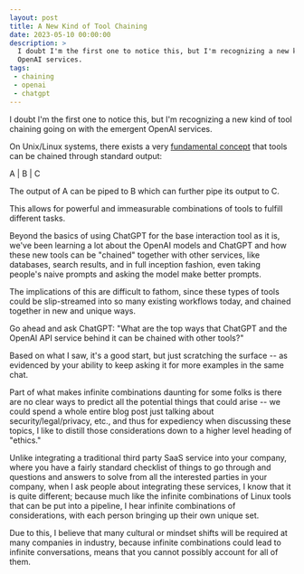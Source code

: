 ```yaml
---
layout: post
title: A New Kind of Tool Chaining
date: 2023-05-10 00:00:00
description: >
  I doubt I'm the first one to notice this, but I'm recognizing a new kind of tool chaining going on with the emergent
  OpenAI services.
tags:
 - chaining
 - openai
 - chatgpt
---
```


I doubt I'm the first one to notice this, but I'm recognizing a new kind of tool chaining going on with the emergent
OpenAI services.

On Unix/Linux systems, there exists a very
[fundamental concept](https://www.geeksforgeeks.org/chaining-commands-in-linux/#) that tools can be chained through
standard output:

A | B | C

The output of A can be piped to B which can further pipe its output to C.

This allows for powerful and immeasurable combinations of tools to fulfill different tasks.

Beyond the basics of using ChatGPT for the base interaction tool as it is, we've been learning a lot about the OpenAI
models and ChatGPT and how these new tools can be "chained" together with other services, like databases, search
results, and in full inception fashion, even taking people's naive prompts and asking the model make better prompts.

The implications of this are difficult to fathom, since these types of tools could be slip-streamed into so many
existing workflows today, and chained together in new and unique ways.

Go ahead and ask ChatGPT: "What are the top ways that ChatGPT and the OpenAI API service behind it can be chained with
other tools?"

Based on what I saw, it's a good start, but just scratching the surface -- as evidenced by your ability to keep asking
it for more examples in the same chat.

Part of what makes infinite combinations daunting for some folks is there are no clear ways to predict all the
potential things that could arise -- we could spend a whole entire blog post just talking about security/legal/privacy,
etc., and thus for expediency when discussing these topics, I like to distill those considerations down to a higher
level heading of "ethics."

Unlike integrating a traditional third party SaaS service into your company, where you have a fairly standard checklist
of things to go through and questions and answers to solve from all the interested parties in your company, when I ask
people about integrating these services, I know that it is quite different; because much like the infinite combinations
of Linux tools that can be put into a pipeline, I hear infinite combinations of considerations, with each person
bringing up their own unique set.

Due to this, I believe that many cultural or mindset shifts will be required at many companies in industry, because
infinite combinations could lead to infinite conversations, means that you cannot possibly account for all of them.
